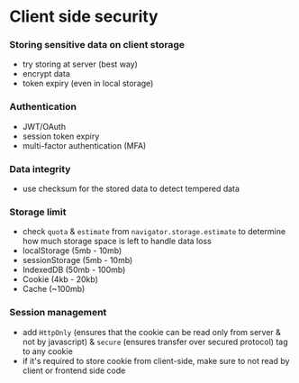# Client side security

### Storing sensitive data on client storage

- try storing at server (best way)
- encrypt data
- token expiry (even in local storage)

### Authentication

- JWT/OAuth
- session token expiry
- multi-factor authentication (MFA)

### Data integrity

- use checksum for the stored data to detect tempered data

### Storage limit

- check `quota` & `estimate` from `navigator.storage.estimate` to determine how much storage space is left to handle data loss
- localStorage (5mb - 10mb)
- sessionStorage (5mb - 10mb)
- IndexedDB (50mb - 100mb)
- Cookie (4kb - 20kb)
- Cache (~100mb)

### Session management

- add `HttpOnly` (ensures that the cookie can be read only from server & not by javascript) & `secure` (ensures transfer over secured protocol) tag to any cookie
- if it's required to store cookie from client-side, make sure to not read by client or frontend side code
